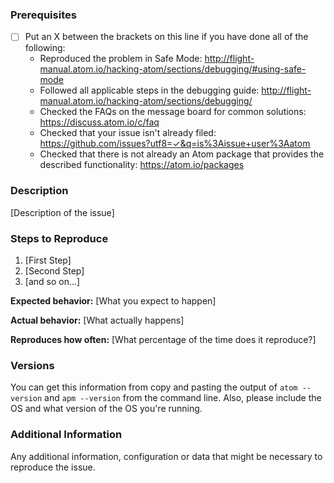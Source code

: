 <!--

Have you read Atom's Code of Conduct? By filing an Issue, you are expected to comply with it, including treating everyone with respect: https://github.com/atom/atom/blob/master/CODE_OF_CONDUCT.md

Do you want to ask a question? Are you looking for support? The Atom message board is the best place for getting support: https://discuss.atom.io

-->

### Prerequisites

- [ ] Put an X between the brackets on this line if you have done all of the following:
  - Reproduced the problem in Safe Mode: http://flight-manual.atom.io/hacking-atom/sections/debugging/#using-safe-mode
  - Followed all applicable steps in the debugging guide: http://flight-manual.atom.io/hacking-atom/sections/debugging/
  - Checked the FAQs on the message board for common solutions: https://discuss.atom.io/c/faq
  - Checked that your issue isn't already filed: https://github.com/issues?utf8=✓&q=is%3Aissue+user%3Aatom
  - Checked that there is not already an Atom package that provides the described functionality: https://atom.io/packages

### Description

[Description of the issue]

### Steps to Reproduce

1. [First Step]
2. [Second Step]
3. [and so on...]

**Expected behavior:** [What you expect to happen]

**Actual behavior:** [What actually happens]

**Reproduces how often:** [What percentage of the time does it reproduce?]

### Versions

You can get this information from copy and pasting the output of `atom --version` and `apm --version` from the command line. Also, please include the OS and what version of the OS you're running.

### Additional Information

Any additional information, configuration or data that might be necessary to reproduce the issue.
